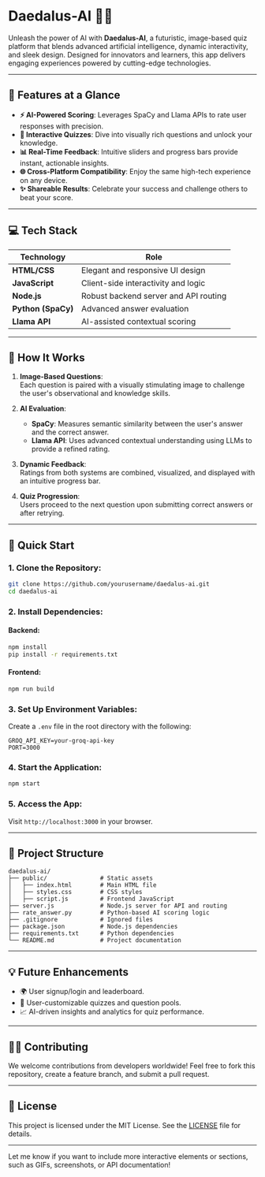 # **Daedalus-AI** 🧠🚀  

Unleash the power of AI with **Daedalus-AI**, a futuristic, image-based quiz platform that blends advanced artificial intelligence, dynamic interactivity, and sleek design. Designed for innovators and learners, this app delivers engaging experiences powered by cutting-edge technologies.

---

## **🚨 Features at a Glance**  
- **⚡ AI-Powered Scoring**: Leverages SpaCy and Llama APIs to rate user responses with precision.  
- **🎯 Interactive Quizzes**: Dive into visually rich questions and unlock your knowledge.  
- **📊 Real-Time Feedback**: Intuitive sliders and progress bars provide instant, actionable insights.  
- **🌐 Cross-Platform Compatibility**: Enjoy the same high-tech experience on any device.  
- **✨ Shareable Results**: Celebrate your success and challenge others to beat your score.

---

## **💻 Tech Stack**  

| **Technology**   | **Role**                               |
|-------------------|---------------------------------------|
| **HTML/CSS**      | Elegant and responsive UI design      |
| **JavaScript**    | Client-side interactivity and logic   |
| **Node.js**       | Robust backend server and API routing |
| **Python (SpaCy)**| Advanced answer evaluation           |
| **Llama API**      | AI-assisted contextual scoring       |

---

## **🔧 How It Works**  
1. **Image-Based Questions**:  
   Each question is paired with a visually stimulating image to challenge the user's observational and knowledge skills.

2. **AI Evaluation**:  
   - **SpaCy**: Measures semantic similarity between the user's answer and the correct answer.  
   - **Llama API**: Uses advanced contextual understanding using LLMs to provide a refined rating.  

3. **Dynamic Feedback**:  
   Ratings from both systems are combined, visualized, and displayed with an intuitive progress bar.

4. **Quiz Progression**:  
   Users proceed to the next question upon submitting correct answers or after retrying.

---

## **🚀 Quick Start**  

### 1. Clone the Repository:
```bash
git clone https://github.com/yourusername/daedalus-ai.git
cd daedalus-ai
```

### 2. Install Dependencies:
#### Backend:
```bash
npm install
pip install -r requirements.txt
```
#### Frontend:
```bash
npm run build
```

### 3. Set Up Environment Variables:
Create a `.env` file in the root directory with the following:
```env
GROQ_API_KEY=your-groq-api-key
PORT=3000
```

### 4. Start the Application:
```bash
npm start
```

### 5. Access the App:
Visit `http://localhost:3000` in your browser.

---

## **📂 Project Structure**  

```plaintext
daedalus-ai/
├── public/               # Static assets
│   ├── index.html        # Main HTML file
│   ├── styles.css        # CSS styles
│   ├── script.js         # Frontend JavaScript
├── server.js             # Node.js server for API and routing
├── rate_answer.py        # Python-based AI scoring logic
├── .gitignore            # Ignored files
├── package.json          # Node.js dependencies
├── requirements.txt      # Python dependencies
└── README.md             # Project documentation
```

---

## **💡 Future Enhancements**  
- 🌍 User signup/login and leaderboard.  
- 🧩 User-customizable quizzes and question pools.  
- 📈 AI-driven insights and analytics for quiz performance.  

---

## **👨‍💻 Contributing**  
We welcome contributions from developers worldwide! Feel free to fork this repository, create a feature branch, and submit a pull request.  

---

## **📜 License**  
This project is licensed under the MIT License. See the [LICENSE](LICENSE) file for details.

---

Let me know if you want to include more interactive elements or sections, such as GIFs, screenshots, or API documentation!
